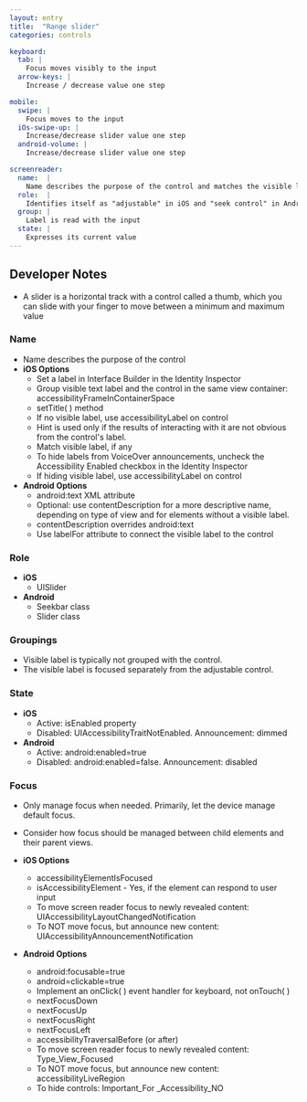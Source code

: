 ```yaml
---
layout: entry
title:  "Range slider"
categories: controls

keyboard:
  tab: |
    Focus moves visibly to the input
  arrow-keys: |
    Increase / decrease value one step

mobile:
  swipe: |
    Focus moves to the input
  iOs-swipe-up: |
    Increase/decrease slider value one step
  android-volume: |
    Increase/decrease slider value one step

screenreader:
  name:  |
    Name describes the purpose of the control and matches the visible label - iOS only
  role:  |
    Identifies itself as "adjustable" in iOS and "seek control" in Android
  group: |
    Label is read with the input
  state: |
    Expresses its current value
---
```


## Developer Notes


- A slider is a horizontal track with a control called a thumb, which you  
  can slide with your finger to move between a minimum and maximum value

### Name

- Name describes the purpose of the control
- **iOS Options**
  - Set a label in Interface Builder in the Identity Inspector
  - Group visible text label and the control in the same view container: accessibilityFrameInContainerSpace
  - setTitle( ) method
  - If no visible label, use accessibilityLabel on control
  - Hint is used only if the results of interacting with it are not obvious from the control's label.
  - Match visible label, if any
  - To hide labels from VoiceOver announcements, uncheck the Accessibility Enabled checkbox in the Identity Inspector
  - If hiding visible label, use accessibilityLabel on control
- **Android Options**  
  - android:text XML attribute
  - Optional: use contentDescription for a more descriptive name, depending on type of view and for elements without a visible label.
  - contentDescription overrides android:text  
  - Use labelFor attribute to connect the visible label to the control

### Role

- **iOS**
  - UISlider
- **Android**
  - Seekbar class
  - Slider class

### Groupings

- Visible label is typically not grouped with the control.
- The visible label is focused separately from the adjustable control.  
  

### State

- **iOS**  
  - Active: isEnabled property
  - Disabled: UIAccessibilityTraitNotEnabled. Announcement: dimmed
- **Android**
  - Active: android:enabled=true
  - Disabled: android:enabled=false. Announcement: disabled

### Focus

- Only manage focus when needed. Primarily, let the device manage default focus.  
  
- Consider how focus should be managed between child elements and their parent views.
- **iOS Options**
  - accessibilityElementIsFocused  
  - isAccessibilityElement - Yes, if the element can respond to user input
  - To move screen reader focus to newly revealed content: UIAccessibilityLayoutChangedNotification
  - To NOT move focus, but announce new content: UIAccessibilityAnnouncementNotification
- **Android Options**
  - android:focusable=true
  - android=clickable=true
  - Implement an onClick( ) event handler for keyboard, not onTouch( )
  - nextFocusDown
  - nextFocusUp
  - nextFocusRight
  - nextFocusLeft
  - accessibilityTraversalBefore (or after)
  - To move screen reader focus to newly revealed content: Type_View_Focused
  - To NOT move focus, but announce new content: accessibilityLiveRegion
  - To hide controls: Important_For _Accessibility_NO